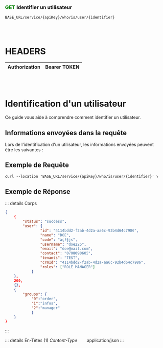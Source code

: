 ### <span style="color:green">GET</span> Identifier un utilisateur

````
BASE_URL/service/{apiKey}/who/is/user/{identifier}
````

<br/> <br/>

# HEADERS

| Authorization | Bearer TOKEN |
| ------------- | -----------  |

<br/> <br/>

# Identification d'un utilisateur
Ce guide vous aide à comprendre comment identifier un utilisateur.


## Informations envoyées dans la requête

Lors de l'identification d'un utilisateur, les informations envoyées peuvent être les suivantes :


## Exemple de Requête

```txt
curl --location 'BASE_URL/service/{apiKey}/who/is/user/{identifier}' \'

```


## Exemple de Réponse

::: details Corps  

```json
{
    {
        "status": "success",
        "user": {
                "id": "4114bdd2-f2ab-4d2a-aa6c-92b4d64c7986", 
                "name": "DOE",
                "code": "àç!§js",
                "username": "doe225",
                "email": "doe@mail.com",
                "contact": "0708090605",
                "tenants": "TEST",
                "crmId": "4114bdd2-f2ab-4d2a-aa6c-92b4d64c7986",
                "roles": ["ROLE_MANAGER"]
            }
    },
    200,
    {},
    {
        "groups": {
            "0":"order", 
            "1":"infos",
            "2":"manager"
            }
    }
}
```
:::


::: details En-Têtes (1)
 *Content-Type*    &nbsp;&nbsp;&nbsp;&nbsp;&nbsp;&nbsp;     application/json
:::
